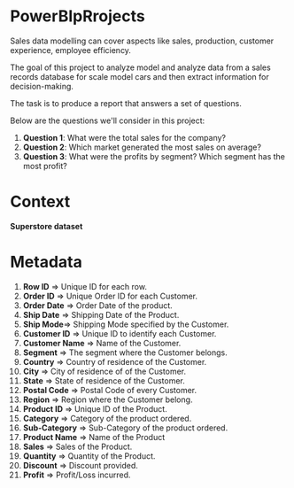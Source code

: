 # PowerBIpRrojects

Sales data modelling can cover aspects like sales, production, customer experience, employee efficiency.

The goal of this project to analyze model and analyze data from a sales records database for scale model cars and then extract information for decision-making.

The task is to produce a report that answers a set of questions. 

Below are the questions we'll consider in this project:
1. **Question 1**: What were the total sales for the company?
2. **Question 2**: Which market generated the most sales on average?
3. **Question 3**: What were the profits by segment? Which segment has the most profit?

# Context

  **Superstore dataset**

# Metadata

1. **Row ID** => Unique ID for each row.
2. **Order ID** => Unique Order ID for each Customer.
3. **Order Date** => Order Date of the product.
4. **Ship Date** => Shipping Date of the Product.
5. **Ship Mode**=> Shipping Mode specified by the Customer.
6. **Customer ID** => Unique ID to identify each Customer.
7. **Customer Name** => Name of the Customer.
8. **Segment** => The segment where the Customer belongs.
9. **Country** => Country of residence of the Customer.
10. **City** => City of residence of of the Customer.
11. **State** => State of residence of the Customer.
12. **Postal Code** => Postal Code of every Customer.
13. **Region** => Region where the Customer belong.
14. **Product ID** => Unique ID of the Product.
15. **Category** => Category of the product ordered.
16. **Sub-Category** => Sub-Category of the product ordered.
17. **Product Name** => Name of the Product
18. **Sales** => Sales of the Product.
19. **Quantity** => Quantity of the Product.
20. **Discount** => Discount provided.
21. **Profit** => Profit/Loss incurred.

